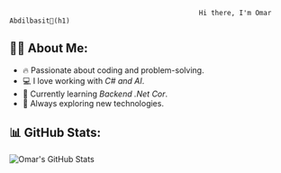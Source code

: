                                                    Hi there, I'm Omar Abdilbasit👋(h1)

 

## 👨‍💻 About Me:
- 🔥 Passionate about coding and problem-solving.
- 💻 I love working with *C# and AI*.
- 🌱 Currently learning *Backend .Net Cor*.
- 🚀 Always exploring new technologies.

## 📊 GitHub Stats:
![Omar's GitHub Stats](https://github-readme-stats.vercel.app/api?username=OmarKing12345&show_icons=true&theme=dark)
